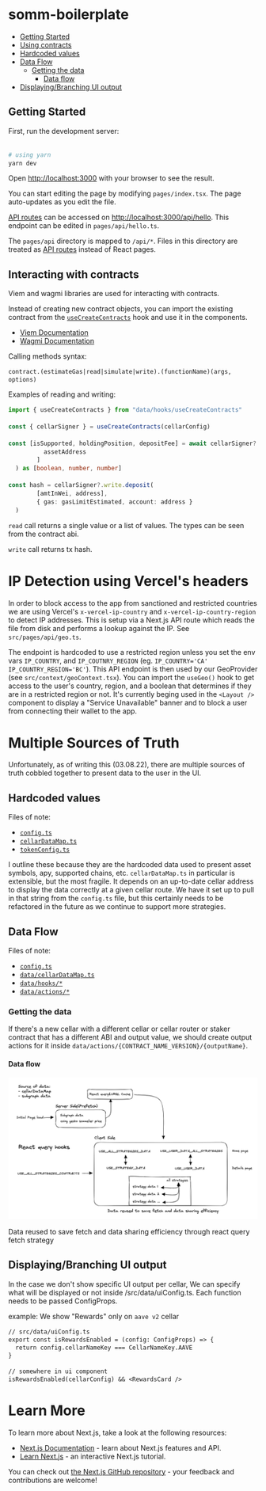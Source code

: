 # somm-boilerplate

- [Getting Started](#getting-started)
- [Using contracts](#interacting-with-contracts)
- [Hardcoded values](#hardcoded-values)
- [Data Flow](#data-flow)
  - [Getting the data](#getting-the-data)
    - [Data flow](#data-flow-1)
- [Displaying/Branching UI output](#displayingbranching-ui-output)

## Getting Started

First, run the development server:

```sh

# using yarn
yarn dev
```

Open [http://localhost:3000](http://localhost:3000) with your browser to see the result.

You can start editing the page by modifying `pages/index.tsx`. The page auto-updates as you edit the file.

[API routes](https://nextjs.org/docs/api-routes/introduction) can be accessed on [http://localhost:3000/api/hello](http://localhost:3000/api/hello). This endpoint can be edited in `pages/api/hello.ts`.

The `pages/api` directory is mapped to `/api/*`. Files in this directory are treated as [API routes](https://nextjs.org/docs/api-routes/introduction) instead of React pages.

## Interacting with contracts
Viem and wagmi libraries are used for interacting with contracts.

Instead of creating new contract objects, you can import the existing contract from the [`useCreateContracts`](./src/data/hooks/useCreateContracts.tsx) hook and use it in the components.

- [Viem Documentation](https://viem.sh/docs/contract/getContract)
- [Wagmi Documentation](https://wagmi.sh/react/getting-started)

Calling methods syntax:
```
contract.(estimateGas|read|simulate|write).(functionName)(args, options)
```


Examples of reading and writing:
```ts
import { useCreateContracts } from "data/hooks/useCreateContracts"

const { cellarSigner } = useCreateContracts(cellarConfig)

const [isSupported, holdingPosition, depositFee] = await cellarSigner?.read.alternativeAssetData([
          assetAddress
        ]
  ) as [boolean, number, number]

const hash = cellarSigner?.write.deposit(
        [amtInWei, address],
        { gas: gasLimitEstimated, account: address }
  )
```

`read` call returns a single value or a list of values. The types can be seen from the contract abi.

`write` call returns tx hash.

# IP Detection using Vercel's headers

In order to block access to the app from sanctioned and restricted countries we are using Vercel's `x-vercel-ip-country` and `x-vercel-ip-country-region` to detect IP addresses. This is setup via a Next.js API route which reads the file from disk and performs a lookup against the IP. See `src/pages/api/geo.ts`.

The endpoint is hardcoded to use a restricted region unless you set the env vars `IP_COUNTRY`, and `IP_COUTNRY_REGION` (eg. `IP_COUNTRY='CA'` `IP_COUNTRY_REGION='BC'`). This API endpoint is then used by our GeoProvider (see `src/context/geoContext.tsx`). You can import the `useGeo()` hook to get access to the user's country, region, and a boolean that determines if they are in a restricted region or not. It's currently beging used in the `<Layout />` component to display a "Service Unavailable" banner and to block a user from connecting their wallet to the app.

# Multiple Sources of Truth

Unfortunately, as of writing this (03.08.22), there are multiple sources of truth cobbled together to present data to the user in the UI.

## Hardcoded values

Files of note:

- [`config.ts`](./src/utils/config.ts)
- [`cellarDataMap.ts`](./src/data/cellarDataMap.ts)
- [`tokenConfig.ts`](./src/data/tokenConfig.ts)

I outline these because they are the hardcoded data used to present asset symbols, apy, supported chains, etc. `cellarDataMap.ts` in particular is extensible, but the most fragile. It depends on an up-to-date cellar address to display the data correctly at a given cellar route. We have it set up to pull in that string from the `config.ts` file, but this certainly needs to be refactored in the future as we continue to support more strategies.

## Data Flow

Files of note:

- [`config.ts`](./src/utils/config.ts)
- [`data/cellarDataMap.ts`](./src/data/cellarDataMap.ts)
- [`data/hooks/*`](./src/data/hooks/)
- [`data/actions/*`](./src/data/actions/)

### Getting the data

If there's a new cellar with a different cellar or cellar router or staker contract that has a different ABI and output value, we should create output actions for it inside `data/actions/{CONTRACT_NAME_VERSION}/{outputName}`.

#### Data flow

![data flow](./data-flow.png)

Data reused to save fetch and data sharing efficiency through react query fetch strategy

## Displaying/Branching UI output

In the case we don't show specific UI output per cellar, We can specify what will be displayed or not inside /src/data/uiConfig.ts. Each function needs to be passed ConfigProps.

example:
We show "Rewards" only on `aave v2` cellar

```tsx
// src/data/uiConfig.ts
export const isRewardsEnabled = (config: ConfigProps) => {
  return config.cellarNameKey === CellarNameKey.AAVE
}

// somewhere in ui component
isRewardsEnabled(cellarConfig) && <RewardsCard />
```

# Learn More

To learn more about Next.js, take a look at the following resources:

- [Next.js Documentation](https://nextjs.org/docs) - learn about Next.js features and API.
- [Learn Next.js](https://nextjs.org/learn) - an interactive Next.js tutorial.

You can check out [the Next.js GitHub repository](https://github.com/vercel/next.js/) - your feedback and contributions are welcome!
